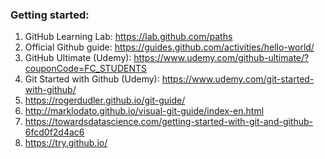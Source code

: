 
### Getting started:

1. GitHub Learning Lab: https://lab.github.com/paths
2. Official Github guide: https://guides.github.com/activities/hello-world/ 
3. GitHub Ultimate (Udemy): https://www.udemy.com/github-ultimate/?couponCode=FC_STUDENTS
4. Git Started with Github (Udemy): https://www.udemy.com/git-started-with-github/
4. https://rogerdudler.github.io/git-guide/
5. http://marklodato.github.io/visual-git-guide/index-en.html
6. https://towardsdatascience.com/getting-started-with-git-and-github-6fcd0f2d4ac6
7. https://try.github.io/


